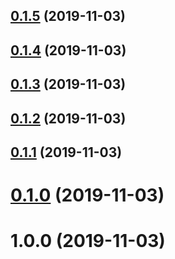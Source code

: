 ## [0.1.5](https://github.com/rotem1988/angular-changelog/compare/v0.1.4...v0.1.5) (2019-11-03)



## [0.1.4](https://github.com/rotem1988/angular-changelog/compare/v0.1.3...v0.1.4) (2019-11-03)



## [0.1.3](https://github.com/rotem1988/angular-changelog/compare/v0.1.2...v0.1.3) (2019-11-03)



## [0.1.2](https://github.com/rotem1988/angular-changelog/compare/v0.1.1...v0.1.2) (2019-11-03)



## [0.1.1](https://github.com/rotem1988/angular-changelog/compare/v0.1.0...v0.1.1) (2019-11-03)



# [0.1.0](https://github.com/rotem1988/angular-changelog/compare/v1.0.0...v0.1.0) (2019-11-03)



# 1.0.0 (2019-11-03)



